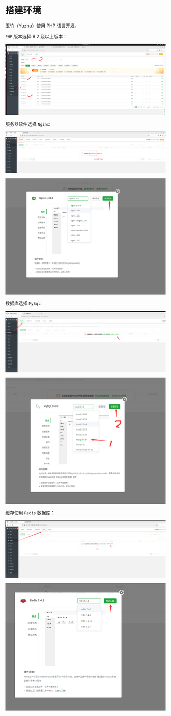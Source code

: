 # 搭建环境

玉竹（Yuzhu）使用 PHP 语言开发。


`PHP` 版本选择 8.2 及以上版本：

![](../images/bt10.png)



服务器软件选择 `Nginx`:


![](../images/bt4.png)


![](../images/bt5.png)



数据库选择 `MySql`:

![](../images/bt6.png)

![](../images/bt7.png)



缓存使用 `Redis` 数据库：


![](../images/bt8.png)

![](../images/bt9.png)







